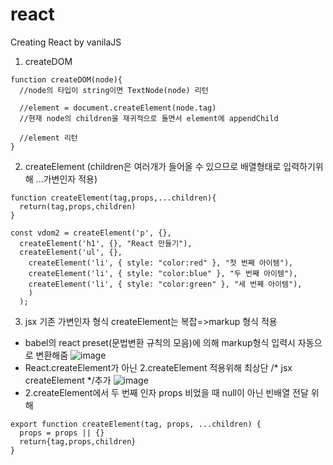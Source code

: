 # react
Creating React by vanilaJS

1. createDOM
```
function createDOM(node){
  //node의 타입이 string이면 TextNode(node) 리턴
  
  //element = document.createElement(node.tag)
  //현재 node의 children을 재귀적으로 돌면서 element에 appendChild
  
  //element 리턴 
}
```
2. createElement (children은 여러개가 들어올 수 있으므로 배열형태로 입력하기위해 ...가변인자 적용)
```
function createElement(tag,props,...children){
  return(tag,props,children)
}

const vdom2 = createElement('p', {},
  createElement('h1', {}, "React 만들기"),
  createElement('ul', {},
    createElement('li', { style: "color:red" }, "첫 번째 아이템"),
    createElement('li', { style: "color:blue" }, "두 번째 아이템"),
    createElement('li', { style: "color:green" }, "세 번째 아이템"),
    )
  );
  ```

3. jsx 기존 가변인자 형식 createElement는 복잡=>markup 형식 적용
- babel의 react preset(문법변환 규칙의 모음)에 의해 markup형식 입력시 자동으로 변환해줌
![image](https://user-images.githubusercontent.com/33995840/187645837-aab16079-cf54-4e31-afd2-fa20cd67ccf0.png)
- React.createElement가 아닌 2.createElement 적용위해 최상단 /* jsx createElement */추가
![image](https://user-images.githubusercontent.com/33995840/187646321-a6fc8257-c02e-4e9e-a699-435285de2788.png)
- 2.createElement에서 두 번째 인자 props 비었을 때 null이 아닌 빈배열 전달 위해
```
export function createElement(tag, props, ...children) {
  props = props || {}
  return{tag,props,children}
}
```
